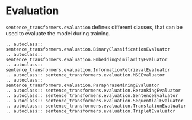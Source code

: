 # Evaluation
`sentence_transformers.evaluation` defines different classes, that can be used to evaluate the model during training.

```eval_rst
.. autoclass:: sentence_transformers.evaluation.BinaryClassificationEvaluator
.. autoclass:: sentence_transformers.evaluation.EmbeddingSimilarityEvaluator
.. autoclass:: sentence_transformers.evaluation.InformationRetrievalEvaluator
.. autoclass:: sentence_transformers.evaluation.MSEEvaluator
.. autoclass:: sentence_transformers.evaluation.ParaphraseMiningEvaluator
.. autoclass:: sentence_transformers.evaluation.RerankingEvaluator
.. autoclass:: sentence_transformers.evaluation.SentenceEvaluator
.. autoclass:: sentence_transformers.evaluation.SequentialEvaluator
.. autoclass:: sentence_transformers.evaluation.TranslationEvaluator
.. autoclass:: sentence_transformers.evaluation.TripletEvaluator
```
